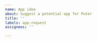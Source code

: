 ```yaml
---
name: App idea
about: Suggest a potential app for Puter
title: ''
labels: app-request
assignees: ''

---
```



